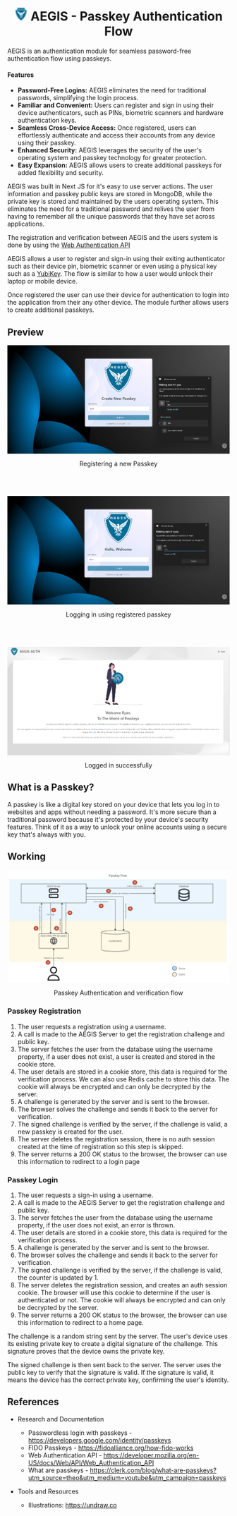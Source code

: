 <h1 align="center">
    <img src='./public/images/AEGIS_LOGO_DARK.png' width=30> 
    AEGIS - Passkey Authentication Flow
</h1>

AEGIS is an authentication module for seamless password-free authentication flow using passkeys. 

#### Features
- <b>Password-Free Logins:</b> AEGIS eliminates the need for traditional passwords, simplifying the login process.
- <b>Familiar and Convenient:</b> Users can register and sign in using their device authenticators, such as PINs, biometric scanners and hardware authentication keys.
- <b>Seamless Cross-Device Access:</b> Once registered, users can effortlessly authenticate and access their accounts from any device using their passkey.
- <b>Enhanced Security:</b> AEGIS leverages the security of the user's operating system and passkey technology for greater protection.
- <b>Easy Expansion:</b> AEGIS allows users to create additional passkeys for added flexibility and security.

AEGIS was built in Next JS for it's easy to use server actions. The user information and passkey public keys are stored in MongoDB, while the private key is stored and maintained by the users operating system. This eliminates the need for a traditional password  and relives the user from having to remember all the unique passwords that they have set across applications.

The registration and verification between AEGIS and the users system is done by using the [Web Authentication API](https://developer.mozilla.org/en-US/docs/Web/API/Web_Authentication_API)

AEGIS allows a user to register and sign-in using their exiting authenticator such as their device pin, biometric scanner or even using a physical key such as a [YubiKey](https://www.yubico.com/products/). The flow is similar to how a user would unlock their laptop or mobile device. 

Once registered the user can use their device for authentication to login into the application from their any other device. The module further allows users to create additional passkeys.

## Preview
<div>
    <a href='./demo/DEMO_REGISTRATION.png' target='_blank'>
        <img align="center" src='./demo/DEMO_REGISTRATION.png'>
    </a>
    <p align="center">
        Registering a new Passkey
    </p>
    <br/><br/><br/>
    <a href='./demo/DEMO_LOGIN.png' target='_blank'>
        <img align="center" src='./demo/DEMO_LOGIN.png'>
    </a>
    <p align="center">
        Logging in using registered passkey
    </p>
    <br/><br/><br/>
    <a href='./demo/LOGIN_SUCCESS.png' target='_blank'>
        <img align="center" src='./demo/LOGIN_SUCCESS.png'>
    </a>
    <p align="center">
        Logged in successfully
    </p>
</div>

## What is a Passkey?
A passkey is like a digital key stored on your device that lets you log in to websites and apps without needing a password. It's more secure than a traditional password because it's protected by your device's security features. Think of it as a way to unlock your online accounts using a secure key that's always with you.

## Working
<div>
    <a href='./demo/PASSKEY_FLOW.jpg' target='_blank'>
        <img align="center" src='./demo/PASSKEY_FLOW.jpg'>
    </a>
    <p align="center">
        Passkey Authentication and verification flow
    </p>
</div>

### Passkey Registration
1. The user requests a registration using a username.
1. A call is made to the AEGIS Server to get the registration challenge and public key.
1. The server fetches the user from the database using the username property, if a user does not exist, a user is created and stored in the cookie store.
1. The user details are stored in a cookie store, this data is required for the verification process. We can also use Redis cache to store this data. The cookie will always be encrypted and can only be decrypted by the server.
1. A challenge is generated by the server and is sent to the browser.
1. The browser solves the challenge and sends it back to the server for verification.
1. The signed challenge is verified by the server, if the challenge is valid, a new passkey is created for the user.
1. The server deletes the registration session, there is no auth session created at the time of registration so this step is skipped.
1. The server returns a 200 OK status to the browser, the browser can use this information to redirect to a login page

### Passkey Login
1. The user requests a sign-in using a username.
1. A call is made to the AEGIS Server to get the registration challenge and public key.
1. The server fetches the user from the database using the username property, if the user does not exist, an error is thrown.
1. The user details are stored in a cookie store, this data is required for the verification process.
1. A challenge is generated by the server and is sent to the browser.
1. The browser solves the challenge and sends it back to the server for verification.
1. The signed challenge is verified by the server, if the challenge is valid, the counter is updated by 1.
1. The server deletes the registration session, and creates an auth session cookie. The browser will use this cookie to determine if the user is authenticated or not. The cookie will always be encrypted and can only be decrypted by the server.
1. The server returns a 200 OK status to the browser, the browser can use this information to redirect to a home page.

The challenge is a random string sent by the server. The user's device uses its existing private key to create a digital signature of the challenge. This signature proves that the device owns the private key.

The signed challenge is then sent back to the server. The server uses the public key to verify that the signature is valid. If the signature is valid, it means the device has the correct private key, confirming the user's identity.

## References
- Research and Documentation
    - Passwordless login with passkeys - https://developers.google.com/identity/passkeys
    - FIDO Passkeys - https://fidoalliance.org/how-fido-works
    - Web Authentication API - https://developer.mozilla.org/en-US/docs/Web/API/Web_Authentication_API
    - What are passkeys - https://clerk.com/blog/what-are-passkeys?utm_source=theo&utm_medium=youtube&utm_campaign=passkeys

- Tools and Resources
    - Illustrations: https://undraw.co